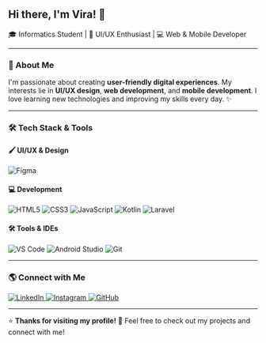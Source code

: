 ## Hi there, I'm **Vira**! 👋  
🎓 Informatics Student | 🎨 UI/UX Enthusiast | 💻 Web & Mobile Developer  

---

### 🚀 About Me
I'm passionate about creating **user-friendly digital experiences**. My interests lie in **UI/UX design**, **web development**, and **mobile development**. I love learning new technologies and improving my skills every day. ✨

---

### 🛠 Tech Stack & Tools

#### 🖌 UI/UX & Design
![Figma](https://img.shields.io/badge/Figma-%23F24E1E.svg?style=for-the-badge&logo=figma&logoColor=white)

#### 💻 Development
![HTML5](https://img.shields.io/badge/HTML5-%23E34F26.svg?style=for-the-badge&logo=html5&logoColor=white)
![CSS3](https://img.shields.io/badge/CSS3-%231572B6.svg?style=for-the-badge&logo=css3&logoColor=white)
![JavaScript](https://img.shields.io/badge/JavaScript-%23F7DF1E.svg?style=for-the-badge&logo=javascript&logoColor=black)
![Kotlin](https://img.shields.io/badge/Kotlin-%230095D5.svg?style=for-the-badge&logo=kotlin&logoColor=white)
![Laravel](https://img.shields.io/badge/Laravel-%23FF2D20.svg?style=for-the-badge&logo=laravel&logoColor=white)

#### 🛠 Tools & IDEs
![VS Code](https://img.shields.io/badge/VS_Code-%23007ACC.svg?style=for-the-badge&logo=visual-studio-code&logoColor=white)
![Android Studio](https://img.shields.io/badge/Android_Studio-%2333CC5A.svg?style=for-the-badge&logo=android-studio&logoColor=white)
![Git](https://img.shields.io/badge/Git-%23F05032.svg?style=for-the-badge&logo=git&logoColor=white)

---

<!--### 📊 GitHub Stats
<p align="center">
  <img height="150em" src="https://github-readme-stats.vercel.app/api?username=virasare&show_icons=true&theme=tokyonight&include_all_commits=true&count_private=true"/>
  <img height="150em" src="https://github-readme-stats.vercel.app/api/top-langs/?username=virasare&layout=compact&langs_count=8&theme=tokyonight"/>
</p>

📈 **GitHub Streak** 🔥
<p align="center">
  <img src="https://github-readme-streak-stats.herokuapp.com/?user=virasare&theme=tokyonight&hide_border=false"/>
</p>

----->

### 🌎 Connect with Me
<p align="left">
  <a href="https://www.linkedin.com/in/virasare" target="_blank">
    <img src="https://img.shields.io/badge/LinkedIn-%230077B5.svg?style=for-the-badge&logo=linkedin&logoColor=white" alt="LinkedIn">
  </a>
  <a href="https://www.instagram.com/vira_sare" target="_blank">
    <img src="https://img.shields.io/badge/Instagram-%23E4405F.svg?style=for-the-badge&logo=instagram&logoColor=white" alt="Instagram">
  </a>
  <a href="https://github.com/virasare" target="_blank">
    <img src="https://img.shields.io/badge/GitHub-%23121011.svg?style=for-the-badge&logo=github&logoColor=white" alt="GitHub">
  </a>
</p>

---

⭐ **Thanks for visiting my profile!** 🚀 Feel free to check out my projects and connect with me!
